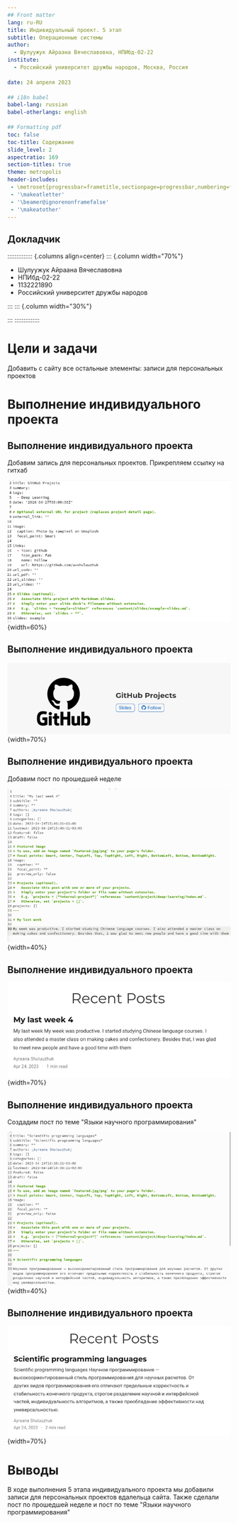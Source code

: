 ```yaml
---
## Front matter
lang: ru-RU
title: Индивидуальный проект. 5 этап
subtitle: Операционные системы 
author:
  - Шулуужук Айраана Вячеславовна, НПИбд-02-22
institute:
  - Российский университет дружбы народов, Москва, Россия
 
date: 24 апреля 2023

## i18n babel
babel-lang: russian
babel-otherlangs: english

## Formatting pdf
toc: false
toc-title: Содержание
slide_level: 2
aspectratio: 169
section-titles: true
theme: metropolis
header-includes:
 - \metroset{progressbar=frametitle,sectionpage=progressbar,numbering=fraction}
 - '\makeatletter'
 - '\beamer@ignorenonframefalse'
 - '\makeatother'
---
```


## Докладчик

:::::::::::::: {.columns align=center}
::: {.column width="70%"}

  * Шулуужук Айраана Вячеславовна 
  * НПИбд-02-22
  * 1132221890
  * Российский университет дружбы народов

:::
::: {.column width="30%"}

:::
::::::::::::::

# Цели и задачи

Добавить с сайту все остальные элементы: записи для персональных проектов

# Выполнение индивидуального проекта

## Выполнение индивидуального проекта

Добавим запись для персональных проектов. Прикрепляем ссылку на гитхаб 

![добавление ссылок](image/1.png){width=60%}

## Выполнение индивидуального проекта

![результат](image/2.png){width=70%}

## Выполнение индивидуального проекта

Добавим пост по прошедшей неделе

![редактирование поста My last week](image/3.png){width=40%}

## Выполнение индивидуального проекта

![результат](image/4.png){width=70%}

## Выполнение индивидуального проекта

Создадим пост по теме "Языки научного программирования" 

![редактирование поста](image/5.png){width=40%}

## Выполнение индивидуального проекта

![результат](image/6.png){width=70%}

# Выводы

В ходе выполнения 5 этапа индивидуального проекта мы добавили записи для персональных проектов вдалельца сайта. Также сделали пост по прошедшей неделе и пост по теме "Языки научного программирования" 


